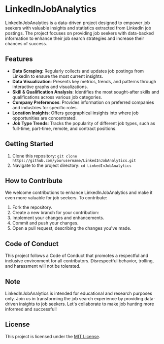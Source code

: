 # LinkedInJobAnalytics

LinkedInJobAnalytics is a data-driven project designed to empower job seekers with valuable insights and statistics extracted from LinkedIn job postings. The project focuses on providing job seekers with data-backed information to enhance their job search strategies and increase their chances of success.

## Features

- **Data Scraping**: Regularly collects and updates job postings from LinkedIn to ensure the most current insights.
- **Data Visualization**: Presents key metrics, trends, and patterns through interactive graphs and visualizations.
- **Skill & Qualification Analysis**: Identifies the most sought-after skills and qualifications across various job categories.
- **Company Preferences**: Provides information on preferred companies and industries for specific roles.
- **Location Insights**: Offers geographical insights into where job opportunities are concentrated.
- **Job Type Trends**: Tracks the popularity of different job types, such as full-time, part-time, remote, and contract positions.


## Getting Started

1. Clone this repository: `git clone https://github.com/yourusername/LinkedInJobAnalytics.git`
2. Navigate to the project directory: `cd LinkedInJobAnalytics`


## How to Contribute

We welcome contributions to enhance LinkedInJobAnalytics and make it even more valuable for job seekers. To contribute:

1. Fork the repository.
2. Create a new branch for your contribution: 
3. Implement your changes and enhancements.
4. Commit and push your changes.
5. Open a pull request, describing the changes you've made.

## Code of Conduct

This project follows a Code of Conduct that promotes a respectful and inclusive environment for all contributors. Disrespectful behavior, trolling, and harassment will not be tolerated.

## Note

LinkedInJobAnalytics is intended for educational and research purposes only. 
Join us in transforming the job search experience by providing data-driven insights to job seekers. Let's collaborate to make job hunting more informed and successful!

## License

This project is licensed under the [MIT License](LICENSE).
